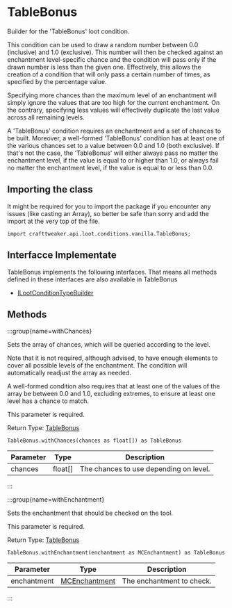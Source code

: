 # TableBonus

Builder for the 'TableBonus' loot condition.

 This condition can be used to draw a random number between 0.0 (inclusive) and 1.0 (exclusive). This number will then be checked against an enchantment level-specific chance and the condition will pass only if the drawn number is less than the given one. Effectively, this allows the creation of a condition that will only pass a certain number of times, as specified by the percentage value.

 Specifying more chances than the maximum level of an enchantment will simply ignore the values that are too high for the current enchantment. On the contrary, specifying less values will effectively duplicate the last value across all remaining levels.

 A 'TableBonus' condition requires an enchantment and a set of chances to be built. Moreover, a well-formed 'TableBonus' condition has at least one of the various chances set to a value between 0.0 and 1.0 (both exclusive). If that's not the case, the 'TableBonus' will either always pass no matter the enchantment level, if the value is equal to or higher than 1.0, or always fail no matter the enchantment level, if the value is equal to or less than 0.0.

## Importing the class

It might be required for you to import the package if you encounter any issues (like casting an Array), so better be safe than sorry and add the import at the very top of the file.
```zenscript
import crafttweaker.api.loot.conditions.vanilla.TableBonus;
```


## Interfacce Implementate
TableBonus implements the following interfaces. That means all methods defined in these interfaces are also available in TableBonus

- [ILootConditionTypeBuilder](/vanilla/api/loot/conditions/ILootConditionTypeBuilder)

## Methods

:::group{name=withChances}

Sets the array of chances, which will be queried according to the level.

 Note that it is not required, although advised, to have enough elements to cover all possible levels of the enchantment. The condition will automatically readjust the array as needed.

 A well-formed condition also requires that at least one of the values of the array be between 0.0 and 1.0, excluding extremes, to ensure at least one level has a chance to match.

 This parameter is required.

Return Type: [TableBonus](/vanilla/api/loot/conditions/vanilla/TableBonus)

```zenscript
TableBonus.withChances(chances as float[]) as TableBonus
```

| Parameter | Type    | Description                            |
| --------- | ------- | -------------------------------------- |
| chances   | float[] | The chances to use depending on level. |


:::

:::group{name=withEnchantment}

Sets the enchantment that should be checked on the tool.

 This parameter is required.

Return Type: [TableBonus](/vanilla/api/loot/conditions/vanilla/TableBonus)

```zenscript
TableBonus.withEnchantment(enchantment as MCEnchantment) as TableBonus
```

| Parameter   | Type                                                    | Description               |
| ----------- | ------------------------------------------------------- | ------------------------- |
| enchantment | [MCEnchantment](/vanilla/api/enchantment/MCEnchantment) | The enchantment to check. |


:::


